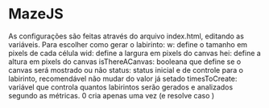 # MazeJS
As configurações são feitas através do arquivo index.html, editando as variáveis.
Para escolher como gerar o labirinto:
w: define o tamanho em pixels de cada célula
wid: define a largura em pixels do canvas
hei: define a altura em pixels do canvas
isThereACanvas: booleana que define se o canvas será mostrado ou não
status: status inicial e de controle para o labirinto, recomendável não mudar do valor já setado
timesToCreate: variável que controla quantos labirintos serão gerados e analizados segundo as métricas. 0 cria apenas uma vez (e resolve caso )
